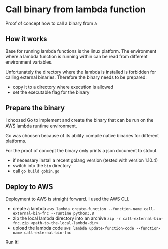 # Call binary from lambda function

Proof of concept how to call a binary from a 

## How it works

Base for running lambda functions is the linux platform. The environment
where a lambda function is running within can be read from different
environment variables. 

Unfortunately the directory where the lambda is installed is forbidden for 
calling external binaries. Therefore the binary needs to be prepared:
* copy it to a directory where execution is allowed
* set the executable flag for the binary

## Prepare the binary 

I choosed Go to implement and create the binary that can be run
on the AWS lambda runtime environment.

Go was choosen because of its ability compile native binaries for
different platforms.

For the proof of concept the binary only prints a json document to 
stdout.

* if necessary install a recent golang version (tested with version 1.10.4)
* switch into the `bin` directory
* call `go build gobin.go`

## Deploy to AWS

Deployment to AWS is straight forward. I used the AWS CLI.

* create a lambda `aws lambda create-function --function-name call-external-bin-fnc --runtime python3.8`
* zip the local lambda directory into an archive `zip -r call-external-bin-fnc.zip <path-to-the-local-lambda-dir>`
* upload the lambda code `aws lambda update-function-code --function-name call-external-bin-fnc`

Run It!  
